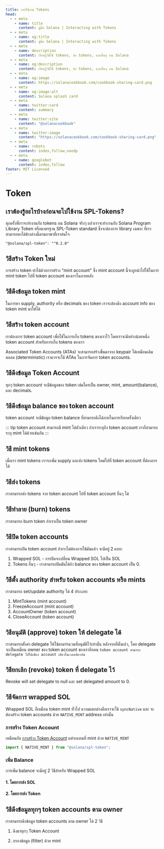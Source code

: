 ```yaml
---
title: การใช้งาน Tokens
head:
  - - meta
    - name: title
      content: คู่มือ Solana | Interacting with Tokens
  - - meta
    - name: og:title
      content: คู่มือ Solana | Interacting with Tokens
  - - meta
    - name: description
      content: เรียนรู้วิธีใช้ tokens, ส่ง tokens, และอื่นๆ บน Solana
  - - meta
    - name: og:description
      content: เรียนรู้วิธีใช้ tokens, ส่ง tokens, และอื่นๆ บน Solana
  - - meta
    - name: og:image
      content: https://solanacookbook.com/cookbook-sharing-card.png
  - - meta
    - name: og:image:alt
      content: Solana splash card
  - - meta
    - name: twitter:card
      content: summary
  - - meta
    - name: twitter:site
      content: "@solanacookbook"
  - - meta
    - name: twitter:image
      content: "https://solanacookbook.com/cookbook-sharing-card.png"
  - - meta
    - name: robots
      content: index,follow,noodp
  - - meta
    - name: googlebot
      content: index,follow
footer: MIT Licensed
---
```


# Token

## เราต้องรู้อะไรบ้างก่อนจะไปใช้งาน SPL-Tokens?

ทุกครั้งที่เราจะทำงานกับ tokens บน Solana จริงๆ แล้วเราจะทำงานกับ Solana Program Library Token หรือมาตรฐาน SPL-Token standard ซึ่งจะต้องการ library เฉพาะ ที่เราสามารถหาได้ข้างล่างนี้ตามภาษาที่เราสนใจ

<CodeGroup>
  <CodeGroupItem title="TS" active>

```
"@solana/spl-token": "^0.2.0"
```

  </CodeGroupItem>
</CodeGroup>

## วิธีสร้าง Token ใหม่

การสร้าง token ทำได้ด้วยการสร้าง "mint account" ซึ่ง mint account นี้จะถูกนำไปใช้ในการ mint token ไปที่ token account ของเราในภายหลัง

<SolanaCodeGroup>
  <SolanaCodeGroupItem title="TS" active>

  <template v-slot:default>

@[code](@/code/token/create-mint-account/create-mint-account.en.ts)

  </template>

  <template v-slot:preview>

@[code](@/code/token/create-mint-account/create-mint-account.preview.en.ts)

  </template>

  </SolanaCodeGroupItem>
</SolanaCodeGroup>

## วิธีดึงข้อมูล token mint

ในการหา supply, authority หรือ decimals ของ token เราจะต้องดึง account info ของ token mint มาให้ได้

<SolanaCodeGroup>
  <SolanaCodeGroupItem title="TS" active>

  <template v-slot:default>

@[code](@/code/token/get-mint-account/get-mint-account.en.ts)

  </template>

  <template v-slot:preview>

@[code](@/code/token/get-mint-account/get-mint-account.preview.en.ts)

  </template>

  </SolanaCodeGroupItem>
</SolanaCodeGroup>

## วิธีสร้าง token account

เราต้องการ token account เพื่อใช้ในการเก็บ tokens ของเราไว้ โดยเราจะมีอย่างน้อยหนึ่ง token account สำหรับการเก็บ tokens ของเรา

Associated Token Accounts (ATAs) จะสามารถสร้างขึ้นมาจาก keypair ได้เหมือนเดิมตลอด (deterministic) เราควรจะใช้ ATAs ในการจัดการ token accounts.

<SolanaCodeGroup>
  <SolanaCodeGroupItem title="TS" active>

  <template v-slot:default>

@[code](@/code/token/create-token-account/ata.en.ts)

  </template>

  <template v-slot:preview>

@[code](@/code/token/create-token-account/ata.preview.en.ts)

  </template>

  </SolanaCodeGroupItem>
</SolanaCodeGroup>

## วิธีดึงข้อมูล Token Account

ทุกๆ token account จะมีข้อมูลของ token เช่นใครเป็น owner,
mint, amount(balance), และ decimals.

<SolanaCodeGroup>
  <SolanaCodeGroupItem title="TS" active>

  <template v-slot:default>

@[code](@/code/token/get-token-account/get-token-account.en.ts)

  </template>

  <template v-slot:preview>

@[code](@/code/token/get-token-account/get-token-account.preview.en.ts)

  </template>

  </SolanaCodeGroupItem>
</SolanaCodeGroup>

## วิธีดึงข้อมูล balance ของ token account

token account จะมีข้อมูล token balance ที่สามารถดึงได้ภายในการเรียกครั้งเดียว

<SolanaCodeGroup>
  <SolanaCodeGroupItem title="TS" active>

  <template v-slot:default>

@[code](@/code/token/get-token-balance/get-token-balance.en.ts)

  </template>

  <template v-slot:preview>

@[code](@/code/token/get-token-balance/get-token-balance.preview.en.ts)

  </template>

  </SolanaCodeGroupItem>

<SolanaCodeGroupItem title="Rust" >

  <template v-slot:default>

@[code](@/code/token/get-token-balance/get-token-balance.en.rs)

  </template>

  <template v-slot:preview>

@[code](@/code/token/get-token-balance/get-token-balance.preview.en.rs)

  </template>

  </SolanaCodeGroupItem>

</SolanaCodeGroup>

::: tip
token account สามารถมี mint ได้ตัวเดียว ถ้าเราระบุถึง token account เราก็สามารถระบุ mint ได้ด้วยเช่นกัน
:::

## วิธี mint tokens

เมื่อเรา mint tokens เราจะเพิ่ม supply และส่ง tokens ใหม่ไปที่ token account ที่ต้องการได้

<SolanaCodeGroup>
  <SolanaCodeGroupItem title="TS" active>

  <template v-slot:default>

@[code](@/code/token/mint-token/mint-token.en.ts)

  </template>

  <template v-slot:preview>

@[code](@/code/token/mint-token/mint-token.preview.en.ts)

  </template>

  </SolanaCodeGroupItem>
</SolanaCodeGroup>

## วิธีส่ง tokens

เราสามารถส่ง tokens จาก token account ไปที่ token account อื่นๆ ได้

<SolanaCodeGroup>
  <SolanaCodeGroupItem title="TS" active>

  <template v-slot:default>

@[code](@/code/token/transfer-token/transfer-token.en.ts)

  </template>

  <template v-slot:preview>

@[code](@/code/token/transfer-token/transfer-token.preview.en.ts)

  </template>

  </SolanaCodeGroupItem>
</SolanaCodeGroup>

## วิธีทำลาย (burn) tokens

เราสามารถ burn token ถ้าเราเป็น token owner


<SolanaCodeGroup>
  <SolanaCodeGroupItem title="TS" active>

  <template v-slot:default>

@[code](@/code/token/burn-token/burn-token.en.ts)

  </template>

  <template v-slot:preview>

@[code](@/code/token/burn-token/burn-token.preview.en.ts)

  </template>

  </SolanaCodeGroupItem>
</SolanaCodeGroup>

## วิธีปิด token accounts

เราสามารถปิด token account ถ้าเราไม่ต้องการใช้มันแล้ว
จะมีอยู่ 2 แบบ:

1. Wrapped SOL - การปิดจะเปลี่ยน Wrapped SOL ไปเป็น SOL
2. Tokens อื่นๆ - เราสามารถปิดมันได้ถ้า balance ของ token account เป็น 0.

<SolanaCodeGroup>
  <SolanaCodeGroupItem title="TS" active>

  <template v-slot:default>

@[code](@/code/token/close-token-account/close-token-account.en.ts)

  </template>

  <template v-slot:preview>

@[code](@/code/token/close-token-account/close-token-account.preview.en.ts)

  </template>

  </SolanaCodeGroupItem>
</SolanaCodeGroup>

## วิธีตั้ง authority สำหรับ token accounts หรือ mints

เราสามารถ set/update authority ได้ 4 ประเภท:

1. MintTokens (mint account)
2. FreezeAccount (mint account)
3. AccountOwner (token account)
4. CloseAccount (token account)

<SolanaCodeGroup>
  <SolanaCodeGroupItem title="TS" active>

  <template v-slot:default>

@[code](@/code/token/set-authority/main.en.ts)

  </template>

  <template v-slot:preview>

@[code](@/code/token/set-authority/main.preview.en.ts)

  </template>

  </SolanaCodeGroupItem>
</SolanaCodeGroup>

## วิธีอนุมัติ (approve) token ให้ delegate ได้

เราสามารถตั้งค่า delegate ให้ใช้ตามจำนวนที่อนุมัติไว้เท่านั้น หลังจากที่ตั้งแล้ว, โดย delegate จะเป็นเหมือน owner ของ token account ของเราอีกคน `token account สามารถ delegate ไปได้เพียง account เดียวในเวลาเดียวกัน`

<SolanaCodeGroup>
  <SolanaCodeGroupItem title="TS" active>

  <template v-slot:default>

@[code](@/code/token/approve/main.en.ts)

  </template>

  <template v-slot:preview>

@[code](@/code/token/approve/main.preview.en.ts)

  </template>

  </SolanaCodeGroupItem>
</SolanaCodeGroup>

## วิธียกเลิก (revoke) token ที่ delegate ไว้

Revoke will set delegate to null และ set delegated amount to 0.

<SolanaCodeGroup>
  <SolanaCodeGroupItem title="TS" active>

  <template v-slot:default>

@[code](@/code/token/revoke/main.en.ts)

  </template>

  <template v-slot:preview>

@[code](@/code/token/revoke/main.preview.en.ts)

  </template>

  </SolanaCodeGroupItem>
</SolanaCodeGroup>

## วิธีจัดการ wrapped SOL

Wrapped SOL ก็เหมือน token mint ทั่วไป ความแตกต่างคือเราจะใช้ `syncNative`
และ จะต้องสร้าง token accounts ด้วย `NATIVE_MINT` address เท่านั้น

### การสร้าง Token Account

เหมือนกับ [การสร้าง Token Account](#การสร้าง-token-account) แต่จะแทนที่ mint ด้วย `NATIVE_MINT`

```js
import { NATIVE_MINT } from "@solana/spl-token";
```

### เพิ่ม Balance

การเพิ่ม balance จะมีอยู่ 2 วิธีสำหรับ Wrapped SOL

#### 1. โดยการส่ง SOL

<SolanaCodeGroup>
  <SolanaCodeGroupItem title="TS" active>

  <template v-slot:default>

@[code](@/code/token/wrapped-sol/add-balance-by-sol.en.ts)

  </template>

  <template v-slot:preview>

@[code](@/code/token/wrapped-sol/add-balance-by-sol.preview.en.ts)

  </template>

  </SolanaCodeGroupItem>
</SolanaCodeGroup>

#### 2. โดยการส่ง Token

<SolanaCodeGroup>
  <SolanaCodeGroupItem title="TS" active>

  <template v-slot:default>

@[code](@/code/token/wrapped-sol/add-balance-by-token.en.ts)

  </template>

  <template v-slot:preview>

@[code](@/code/token/wrapped-sol/add-balance-by-token.preview.en.ts)

  </template>

  </SolanaCodeGroupItem>
</SolanaCodeGroup>

## วิธีดึงข้อมูลทุกๆ token accounts ตาม owner

เราสามารถดึงข้อมูล token accounts ตาม owner ได้ 2 วิธี

1. ดึงมาทุกๆ Token Account

<SolanaCodeGroup>
  <SolanaCodeGroupItem title="TS" active>

  <template v-slot:default>

@[code](@/code/token/get-token-account-by-owner/all.en.ts)

  </template>

  <template v-slot:preview>

@[code](@/code/token/get-token-account-by-owner/all.preview.en.ts)

  </template>

  </SolanaCodeGroupItem>
</SolanaCodeGroup>

2. กรองข้อมูล (filter) ด้วย mint

<SolanaCodeGroup>
  <SolanaCodeGroupItem title="TS" active>

  <template v-slot:default>

@[code](@/code/token/get-token-account-by-owner/by-mint.en.ts)

  </template>

  <template v-slot:preview>

@[code](@/code/token/get-token-account-by-owner/by-mint.preview.en.ts)

  </template>

  </SolanaCodeGroupItem>
</SolanaCodeGroup>